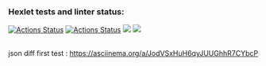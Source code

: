 ### Hexlet tests and linter status:
[![Actions Status](https://github.com/alexhmbg/java-project-71/actions/workflows/hexlet-check.yml/badge.svg)](https://github.com/alexhmbg/java-project-71/actions)
[![Actions Status](https://github.com/alexhmbg/java-project-71/actions/workflows/github-actions-demo.yml/badge.svg)](https://github.com/alexhmbg/java-project-71/actions)
<a href="https://codeclimate.com/github/alexhmbg/java-project-71/maintainability"><img src="https://api.codeclimate.com/v1/badges/9ec03c7934ddabbe2190/maintainability" /></a>
<a href="https://codeclimate.com/github/alexhmbg/java-project-71/test_coverage"><img src="https://api.codeclimate.com/v1/badges/9ec03c7934ddabbe2190/test_coverage" /></a>

<br />json diff first test : https://asciinema.org/a/JodVSxHuH6qyJUUGhhR7CYbcP <br />
